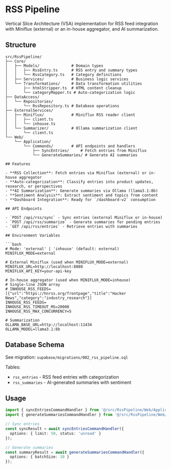 # RSS Pipeline

Vertical Slice Architecture (VSA) implementation for RSS feed integration with Miniflux (external) or an in-house aggregator, and AI summarization.

## Structure

```
src/RssPipeline/
├── Core/
│   ├── Models/              # Domain types
│   │   ├── RssEntry.ts      # RSS entry and summary types
│   │   └── RssCategory.ts   # Category definitions
│   ├── Services/            # Business logic services
│   └── Transformations/     # Data transformation utilities
│       ├── htmlStripper.ts  # HTML content cleanup
│       └── categoryMapper.ts # Auto-categorization logic
├── DataAccess/
│   └── Repositories/
│       └── RssRepository.ts # Database operations
├── ExternalServices/
│   ├── Miniflux/            # Miniflux RSS reader client
│   │   ├── client.ts
│   │   └── inhouse.ts
│   └── Summarizer/          # Ollama summarization client
│       └── client.ts
└── Web/
    └── Application/
        └── Commands/        # API endpoints and handlers
            ├── SyncEntries/     # Fetch entries from Miniflux
            └── GenerateSummaries/ # Generate AI summaries

## Features

- **RSS Collection**: Fetch entries via Miniflux (external) or in-house aggregator
- **Auto-categorization**: Classify entries into product updates, research, or perspectives
- **AI Summarization**: Generate summaries via Ollama (llama3.1:8b)
- **Sentiment Analysis**: Extract sentiment and topics from content
- **Dashboard Integration**: Ready for `/dashboard-v2` consumption

## API Endpoints

- `POST /api/rss/sync` - Sync entries (external Miniflux or in-house)
- `POST /api/rss/summarize` - Generate summaries for pending entries
- `GET /api/rss/entries` - Retrieve entries with summaries

## Environment Variables

```bash
# Mode: 'external' | 'inhouse' (default: external)
MINIFLUX_MODE=external

# External Miniflux (used when MINIFLUX_MODE=external)
MINIFLUX_URL=http://localhost:8080
MINIFLUX_API_KEY=your-api-key

# In-house aggregator (used when MINIFLUX_MODE=inhouse)
# Single-line JSON array
# INHOUSE_RSS_FEEDS=[{"url":"https://hnrss.org/frontpage","title":"Hacker News","category":"industry_research"}]
INHOUSE_RSS_FEEDS=
INHOUSE_RSS_TIMEOUT_MS=20000
INHOUSE_RSS_MAX_CONCURRENCY=5

# Summarization
OLLAMA_BASE_URL=http://localhost:11434
OLLAMA_MODEL=llama3.1:8b
```

## Database Schema

See migration: `supabase/migrations/002_rss_pipeline.sql`

Tables:
- `rss_entries` - RSS feed entries with categorization
- `rss_summaries` - AI-generated summaries with sentiment

## Usage

```typescript
import { syncEntriesCommandHandler } from '@/src/RssPipeline/Web/Application/Commands/SyncEntries';
import { generateSummariesCommandHandler } from '@/src/RssPipeline/Web/Application/Commands/GenerateSummaries';

// Sync entries
const syncResult = await syncEntriesCommandHandler({
  options: { limit: 50, status: 'unread' }
});

// Generate summaries
const summaryResult = await generateSummariesCommandHandler({
  options: { batchSize: 10 }
});
```
